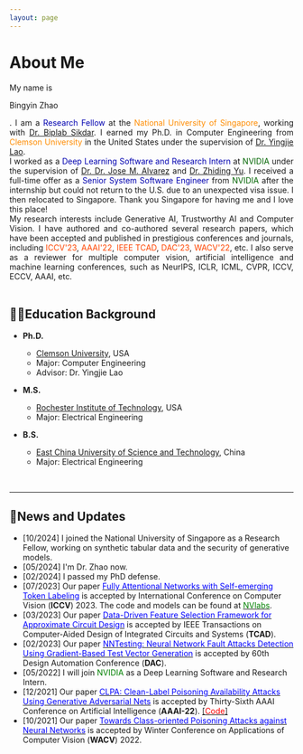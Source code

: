 ```yaml
---
layout: page
---
```


# About Me
<div style="text-align: justify">My name is <p style=font-weight: bold>Bingyin Zhao</p>. I am a <font color=LigthSykBlue>Research Fellow</font> at the <font color=Darkorange>National University of Singapore</font>, working with <a href="[url](https://cde.nus.edu.sg/ece/staff/biplab-sikdar/)">Dr. Biplab Sikdar</a>. I earned my Ph.D. in Computer Engineering from <font color=Darkorange>Clemson University</font> in the United States under the supervision of <a href="[url](https://laogroup.ece.tufts.edu/)">Dr. Yingjie Lao</a>.</div>

<div style="text-align: justify">I worked as a <font color=LigthSykBlue>Deep Learning Software and Research Intern</font> at <font color="DarkGreen">NVIDIA</font> under the supervision of <a href="[url](https://alvarezlopezjosem.github.io/)">Dr. Dr. Jose M. Alvarez</a> and  <a href="[url](https://chrisding.github.io/)">Dr. Zhiding Yu</a>. I received a full-time offer as a <font color=LigthSykBlue>Senior System Software Engineer</font> from <font color="DarkGreen">NVIDIA</font> after the internship but could not return to the U.S. due to an unexpected visa issue. I then relocated to Singapore. Thank you Singapore for having me and I love this place!</div>

<div style="text-align: justify">My research interests include Generative AI, Trustworthy AI and Computer Vision. I have authored and co-authored several research papers, which have been accepted and published in prestigious conferences and journals, including <font color=OrangeRed>ICCV'23</font>, <font color=OrangeRed>AAAI'22</font>, <font color=OrangeRed>IEEE TCAD</font>, <font color=OrangeRed>DAC'23</font>, <font color=OrangeRed>WACV'22</font>, etc. I also serve as a reviewer for multiple computer vision, artificial intelligence and machine learning conferences, such as NeurIPS, ICLR, ICML, CVPR, ICCV, ECCV, AAAI, etc.</div>


<br>

## 🧑‍🎓Education Background

- **Ph.D.**
  - [Clemson University](https://www.clemson.edu/), USA
  - Major: Computer Engineering            
  - Advisor: Dr. Yingjie Lao

- **M.S.**                                                                              
  - [Rochester Institute of Technology](https://www.rit.edu/), USA
  - Major: Electrical Engineering 

- **B.S.**
  - [East China University of Science and Technology](https://www.ecust.edu.cn/en/main.psp), China
  - Major: Electrical Engineering                                                                          


<br>

---

## 📮News and Updates
- [10/2024] I joined the National University of Singapore as a Research Fellow, working on synthetic tabular data and the security of generative models.
- [05/2024] I'm Dr. Zhao now.
- [02/2024] I passed my PhD defense.
- [07/2023] Our paper [<font color=Blue>Fully Attentional Networks with Self-emerging Token Labeling</font>](https://openaccess.thecvf.com/content/ICCV2023/papers/Zhao_Fully_Attentional_Networks_with_Self-emerging_Token_Labeling_ICCV_2023_paper.pdf) is accepted by International Conference on Computer Vision (**ICCV**) 2023. The code and models can be found at [<font color=Green>NVlabs</font>](https://github.com/NVlabs/STL).
- [03/2023] Our paper [<font color=Blue>Data-Driven Feature Selection Framework for Approximate Circuit Design</font>](https://ieeexplore.ieee.org/stamp/stamp.jsp?arnumber=10077732) is accepted by IEEE Transactions on Computer-Aided Design of Integrated Circuits and Systems (**TCAD**).
- [02/2023] Our paper [<font color=Blue>NNTesting: Neural Network Fault Attacks Detection Using Gradient-Based Test Vector Generation</font>](https://ieeexplore.ieee.org/stamp/stamp.jsp?arnumber=10247885) is accepted by 60th Design Automation Conference (**DAC**).
- [05/2022] I will join <font color=Green>NVIDIA</font> as a Deep Learning Software and Research Intern.
- [12/2021] Our paper [<font color=Blue>CLPA: Clean-Label Poisoning Availability Attacks Using Generative Adversarial Nets</font>](https://ojs.aaai.org/index.php/AAAI/article/view/20902) is accepted by Thirty-Sixth AAAI Conference on Artificial Intelligence (**AAAI-22**). [[<font color=Red>Code</font>]](https://github.com/bxz9200/CLPA)
- [10/2021] Our paper [<font color=Blue>Towards Class-oriented Poisoning Attacks against Neural Networks</font>](https://openaccess.thecvf.com/content/WACV2022/papers/Zhao_Towards_Class-Oriented_Poisoning_Attacks_Against_Neural_Networks_WACV_2022_paper.pdf) is accepted by Winter Conference on Applications of Computer Vision (**WACV**) 2022.



<br>

<div style="width: 100px; height: 100px;">
    <script type="text/javascript" id="clstr_globe" src="//clustrmaps.com/globe.js?d=apPnjfBfSr4LpiQCrUM7yBdv3aw2M9tKtSq2TJ_gCYM"></script>
</div>
